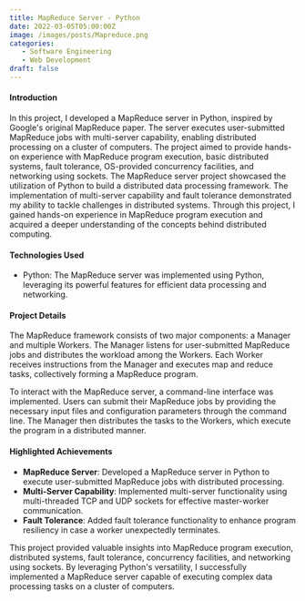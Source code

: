 ```yaml
---
title: MapReduce Server - Python
date: 2022-03-05T05:00:00Z
image: /images/posts/Mapreduce.png
categories:
   - Software Engineering
   - Web Development
draft: false
---
```


#### Introduction
In this project, I developed a MapReduce server in Python, inspired by Google's original MapReduce paper. The server executes user-submitted MapReduce jobs with multi-server capability, enabling distributed processing on a cluster of computers. The project aimed to provide hands-on experience with MapReduce program execution, basic distributed systems, fault tolerance, OS-provided concurrency facilities, and networking using sockets. The MapReduce server project showcased the utilization of Python to build a distributed data processing framework. The implementation of multi-server capability and fault tolerance demonstrated my ability to tackle challenges in distributed systems. Through this project, I gained hands-on experience in MapReduce program execution and acquired a deeper understanding of the concepts behind distributed computing.

#### Technologies Used
- Python: The MapReduce server was implemented using Python, leveraging its powerful features for efficient data processing and networking.

#### Project Details
The MapReduce framework consists of two major components: a Manager and multiple Workers. The Manager listens for user-submitted MapReduce jobs and distributes the workload among the Workers. Each Worker receives instructions from the Manager and executes map and reduce tasks, collectively forming a MapReduce program.

To interact with the MapReduce server, a command-line interface was implemented. Users can submit their MapReduce jobs by providing the necessary input files and configuration parameters through the command line. The Manager then distributes the tasks to the Workers, which execute the program in a distributed manner.

#### Highlighted Achievements
- **MapReduce Server**: Developed a MapReduce server in Python to execute user-submitted MapReduce jobs with distributed processing.
- **Multi-Server Capability**: Implemented multi-server functionality using multi-threaded TCP and UDP sockets for effective master-worker communication.
- **Fault Tolerance**: Added fault tolerance functionality to enhance program resiliency in case a worker unexpectedly terminates.

This project provided valuable insights into MapReduce program execution, distributed systems, fault tolerance, concurrency facilities, and networking using sockets. By leveraging Python's versatility, I successfully implemented a MapReduce server capable of executing complex data processing tasks on a cluster of computers.
